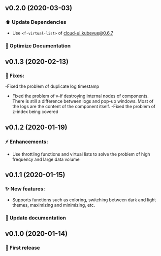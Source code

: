 ## v0.2.0 (2020-03-03)
### ⬆️ Update Dependencies
- Use `<f-virtual-list>` of cloud-ui.kubevue@0.6.7

### 📝 Optimize Documentation

## v0.1.3 (2020-02-13)
### 🐛 Fixes:
-Fixed the problem of duplicate log timestamp
- Fixed the problem of v-if destroying internal nodes of components. There is still a difference between logs and pop-up windows. Most of the logs are the content of the component itself.
-Fixed the problem of z-index being covered

## v0.1.2 (2020-01-19)
### ⚡️ Enhancements:
- Use throttling functions and virtual lists to solve the problem of high frequency and large data volume

## v0.1.1 (2020-01-15)
### ✨ New features:
- Supports functions such as coloring, switching between dark and light themes, maximizing and minimizing, etc.

### 📝 Update documentation

## v0.1.0 (2020-01-14)
### 🎉 First release

